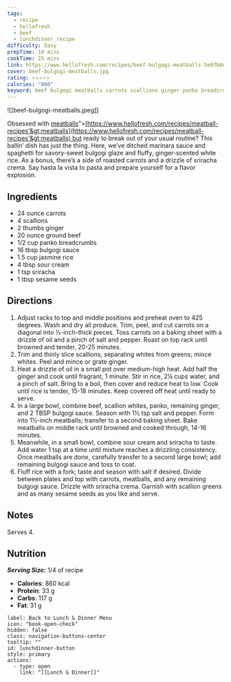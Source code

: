 ```yaml
---
tags:
  - recipe
  - hellofresh
  - beef
  - lunchdinner_recipe
difficulty: Easy
prepTime: 10 mins
cookTime: 25 mins
link: https://www.hellofresh.com/recipes/beef-bulgogi-meatballs-5e0fb0dfc5421f593369b75e
cover: beef-bulgogi-meatballs.jpg
rating: ⭐️⭐️⭐️⭐️⭐️
calories: "860"
keyword: beef bulgogi meatballs carrots scallions ginger panko breadcrumbs bulgogi sauce sour cream rice sriracha sesame seeds
---
```


![[beef-bulgogi-meatballs.jpeg]]

Obsessed with [meatballs](https://www.hellofresh.com/recipes/%3Ca%20href=&quot;https://www.hellofresh.com/recipes/meatball-recipes)">[https://www.hellofresh.com/recipes/meatball-recipes'&gt;meatballs](https://www.hellofresh.com/recipes/meatball-recipes'&gt;meatballs) but ready to break out of your usual routine? This ballin’ dish has just the thing. Here, we’ve ditched marinara sauce and spaghetti for savory-sweet bulgogi glaze and fluffy, ginger-scented white rice. As a bonus, there’s a side of roasted carrots and a drizzle of sriracha crema. Say hasta la vista to pasta and prepare yourself for a flavor explosion.

## Ingredients
- 24 ounce carrots
- 4 scallions
- 2 thumbs ginger
- 20 ounce ground beef
- 1/2 cup panko breadcrumbs
- 16 tbsp bulgogi sauce
- 1.5 cup jasmine rice
- 4 tbsp sour cream
- 1 tsp sriracha
- 1 tbsp sesame seeds


## Directions
1. Adjust racks to top and middle positions and preheat oven to 425 degrees. Wash and dry all produce. Trim, peel, and cut carrots on a diagonal into ½-inch-thick pieces. Toss carrots on a baking sheet with a drizzle of oil and a pinch of salt and pepper. Roast on top rack until browned and tender, 20-25 minutes.
2. Trim and thinly slice scallions, separating whites from greens; mince whites. Peel and mince or grate ginger.
3. Heat a drizzle of oil in a small pot over medium-high heat. Add half the ginger and cook until fragrant, 1 minute. Stir in rice, 2¼ cups water, and a pinch of salt. Bring to a boil, then cover and reduce heat to low. Cook until rice is tender, 15-18 minutes. Keep covered off heat until ready to serve.
4. In a large bowl, combine beef, scallion whites, panko, remaining ginger, and 2 TBSP bulgogi sauce. Season with 1½ tsp salt and pepper. Form into 1½-inch meatballs; transfer to a second baking sheet. Bake meatballs on middle rack until browned and cooked through, 14-16 minutes.
5. Meanwhile, in a small bowl, combine sour cream and sriracha to taste. Add water 1 tsp at a time until mixture reaches a drizzling consistency. Once meatballs are done, carefully transfer to a second large bowl; add remaining bulgogi sauce and toss to coat.
6. Fluff rice with a fork; taste and season with salt if desired. Divide between plates and top with carrots, meatballs, and any remaining bulgogi sauce. Drizzle with sriracha crema. Garnish with scallion greens and as many sesame seeds as you like and serve.

## Notes
Serves 4.

## Nutrition
***Serving Size:*** 1/4 of recipe
- **Calories**: 860 kcal
- **Protein**: 33 g
- **Carbs**: 117 g
- **Fat**: 31 g


```meta-bind-button
label: Back to Lunch & Dinner Menu
icon: "book-open-check"
hidden: false
class: navigation-buttons-center
tooltip: ""
id: lunchdinner-button
style: primary
actions:
  - type: open
    link: "[[Lunch & Dinner]]"

```
 

